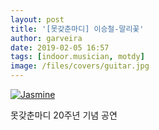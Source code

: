 ```yaml
---
layout: post
title: '[못갖춘마디] 이승철-말리꽃'
author: garveira
date: 2019-02-05 16:57
tags: [indoor.musician, motdy]
image: /files/covers/guitar.jpg
---
```

[![Jasmine](http://img.youtube.com/vi/Gu5SxJxNaZ0/0.jpg)](https://www.youtube.com/watch?v=Gu5SxJxNaZ0 "Jasmine")

못갖춘마디 20주년 기념 공연